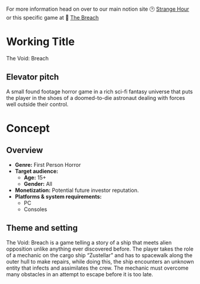 For more information head on over to our main notion site 🕑 [Strange Hour](https://strangehour.notion.site/Strange-Hour-d58f0dd5f88c4caa87593e0e556e847a) or this specific game at 🔧 [The Breach](https://strangehour.notion.site/strangehour/The-Void-Breach-e364d662d7a14f5dbcd3398737ff9b34)

# Working Title

The Void: Breach

## Elevator pitch

A small found footage horror game in a rich sci-fi fantasy universe that puts the player in the shoes of a doomed-to-die astronaut dealing with forces well outside their control.

# Concept

## Overview

- **Genre:** First Person Horror
- **Target audience:**
    - **Age:** 15+
    - **Gender:** All
- **Monetization:** Potential future investor reputation.
- **Platforms & system requirements:**
    - PC
    - Consoles

## Theme and setting

The Void: Breach is a game telling a story of a ship that meets alien opposition unlike anything ever discovered before. The player takes the role of a mechanic on the cargo ship “Zustellar” and has to spacewalk along the outer hull to make repairs, while doing this, the ship encounters an unknown entity that infects and assimilates the crew. The mechanic must overcome many obstacles in an attempt to escape before it is too late.
